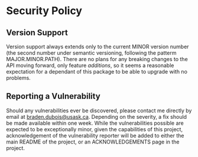 # Security Policy

## Version Support

Version support always extends only to the current MINOR version number (the second number under semantic versioning, following the patterm MAJOR.MINOR.PATH). There are no plans for any breaking changes to the API moving forward, only feature *additions*, so it seems a reasonable expectation for a dependant of this package to be able to upgrade with no problems.

## Reporting a Vulnerability

Should any vulnerabilities ever be discovered, please contact me directly by email at [braden.dubois@usask.ca](mailto:braden.dubois@usask.ca). Depending on the severity, a fix should be made available within one week. While the vulnerabilities possible are expected to be exceptionally minor, given the capabilities of this project, acknowledgement of the vulnerability reporter will be added to either the main README of the project, or an ACKNOWLEDGEMENTS page in the project.

